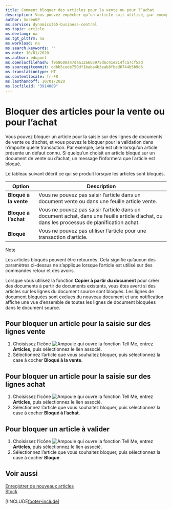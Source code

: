 ```yaml
---
title: Comment bloquer des articles pour la vente ou pour l’achat
description: Vous pouvez empêcher qu’un article soit utilisé, par exemple, dans des documents de vente ou d’achat.
author: SorenGP
ms.service: dynamics365-business-central
ms.topic: article
ms.devlang: na
ms.tgt_pltfrm: na
ms.workload: na
ms.search.keywords: ''
ms.date: 10/01/2020
ms.author: edupont
ms.openlocfilehash: f958600a47daa12a665975d6c41e214fca7cf5ad
ms.sourcegitcommit: ddbb5cede750df1baba4b3eab8fbed6744b5b9d6
ms.translationtype: HT
ms.contentlocale: fr-FR
ms.lasthandoff: 10/01/2020
ms.locfileid: "3914089"
---
```

# <a name="block-items-from-sales-or-purchasing"></a>Bloquer des articles pour la vente ou pour l’achat
Vous pouvez bloquer un article pour la saisie sur des lignes de documents de vente ou d’achat, et vous pouvez le bloquer pour la validation dans n’importe quelle transaction. Par exemple, cela est utile lorsqu’un article présente un défaut connu. Si quelqu’un choisit un article bloqué sur un document de vente ou d’achat, un message l’informera que l’article est bloqué.

Le tableau suivant décrit ce qui se produit lorsque les articles sont bloqués.  

|Option|Description|  
|--------------------|------------|  
|**Bloqué à la vente**|Vous ne pouvez pas saisir l’article dans un document vente ou dans une feuille article vente.|  
|**Bloqué à l’achat**|Vous ne pouvez pas saisir l’article dans un document achat, dans une feuille article d’achat, ou dans les processus de planification achat.|  
|**Bloqué**|Vous ne pouvez pas utiliser l’article pour une transaction d’article.|  

> [!NOTE]
> Les articles bloqués peuvent être retournés. Cela signifie qu’aucun des paramètres ci-dessus ne s’applique lorsque l’article est utilisé sur des commandes retour et des avoirs.

Lorsque vous utilisez la fonction **Copier à partir du document** pour créer des documents à partir de documents existants, vous êtes averti si des articles sur les lignes du document source sont bloqués. Les lignes de document bloquées sont exclues du nouveau document et une notification affiche une vue d’ensemble de toutes les lignes de document bloquées dans le document source.

## <a name="to-block-an-item-from-being-entered-on-sales-lines"></a>Pour bloquer un article pour la saisie sur des lignes vente  
1.  Choisissez l’icône ![Ampoule qui ouvre la fonction Tell Me](media/ui-search/search_small.png "Dites-moi ce que vous voulez faire"), entrez **Articles**, puis sélectionnez le lien associé.  
2.  Sélectionnez l’article que vous souhaitez bloquer, puis sélectionnez la case à cocher **Bloqué à la vente**.  

## <a name="to-block-an-item-from-being-entered-on-purchase-lines"></a>Pour bloquer un article pour la saisie sur des lignes achat  
1.  Choisissez l’icône ![Ampoule qui ouvre la fonction Tell Me](media/ui-search/search_small.png "Dites-moi ce que vous voulez faire"), entrez **Articles**, puis sélectionnez le lien associé.  
2.  Sélectionnez l’article que vous souhaitez bloquer, puis sélectionnez la case à cocher **Bloqué à l’achat**.  

## <a name="to-block-an-item-from-being-posted"></a>Pour bloquer un article à valider
1. Choisissez l’icône ![Ampoule qui ouvre la fonction Tell Me](media/ui-search/search_small.png "Dites-moi ce que vous voulez faire"), entrez **Articles**, puis sélectionnez le lien associé.
2. Sélectionnez l’article que vous souhaitez bloquer, puis sélectionnez la case à cocher **Bloqué**.

## <a name="see-also"></a>Voir aussi  
[Enregistrer de nouveaux articles](inventory-how-register-new-items.md)  
[Stock](inventory-manage-inventory.md)  


[!INCLUDE[footer-include](includes/footer-banner.md)]